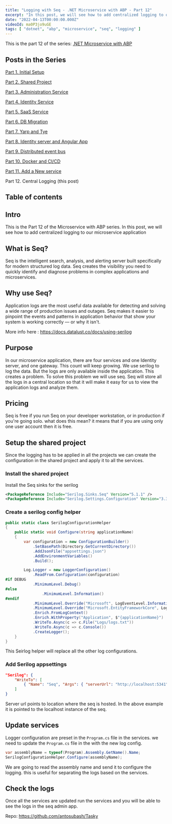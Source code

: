 ```yaml
---
title: "Logging with Seq - .NET Microservice with ABP - Part 12"
excerpt: "In this post, we will see how to add centralized logging to our microservice application"
date: "2022-04-13T00:00:00.000Z"
videoId: ma0P3jo9uGE 
tags: [ "dotnet", "abp", "microservice", "seq", "logging" ]
---
```


This is the part 12 of the series: [.NET Microservice with ABP](https://blog.antosubash.com/posts/abp-microservice-series)

## Posts in the Series

[Part 1. Initial Setup](https://blog.antosubash.com/posts/netcore-microservice-with-abp-init-part-1)

[Part 2. Shared Project](https://blog.antosubash.com/posts/netcore-microservice-with-abp-shared-project-part-2)

[Part 3. Administration Service](https://blog.antosubash.com/posts/netcore-microservice-with-abp-administration-services-part-3)

[Part 4. Identity Service](https://blog.antosubash.com/posts/netcore-microservice-with-abp-identity-services-part-4)

[Part 5. SaaS Service](https://blog.antosubash.com/posts/netcore-microservice-with-abp-saas-services-part-5)

[Part 6. DB Migration](https://blog.antosubash.com/posts/netcore-microservice-with-abp-db-migration-part-6)

[Part 7. Yarp and Tye](https://blog.antosubash.com/posts/netcore-microservice-with-abp-yarp-and-tye-part-7)

[Part 8. Identity server and Angular App](https://blog.antosubash.com/posts/netcore-microservice-with-abp-identity-server-and-angular-part-8)

[Part 9. Distributed event bus](https://blog.antosubash.com/posts/netcore-microservice-with-abp-distributed-event-bus-part-9)

[Part 10. Docker and CI/CD](https://blog.antosubash.com/posts/netcore-microservice-with-abp-docker-and-ci-cd-part-10)

[Part 11. Add a New service](https://blog.antosubash.com/posts/netcore-microservice-with-abp-add-new-service-part-11)

Part 12. Central Logging (this post)

## Table of contents

## Intro

This is the Part 12 of the Microservice with ABP series. In this post, we will see how to add centralized logging to our microservice application

## What is Seq?

Seq is the intelligent search, analysis, and alerting server built specifically for modern structured log data. Seq creates the visibility you need to quickly identify and diagnose problems in complex applications and microservices.

## Why use Seq?

Application logs are the most useful data available for detecting and solving a wide range of production issues and outages. Seq makes it easier to pinpoint the events and patterns in application behavior that show your system is working correctly — or why it isn't.

More info here : <https://docs.datalust.co/docs/using-serilog>

## Purpose

In our microservice application, there are four services and one Identity server, and one gateway. This count will keep growing. We use serilog to log the data. But the logs are only available inside the application. This creates a problem. To solve this problem we will use seq. Seq will store all the logs in a central location so that it will make it easy for us to view the application logs and analyze them.

## Pricing

Seq is free if you run Seq on your developer workstation, or in production if you're going solo. what does this mean? it means that if you are using only one user account then it is free.

## Setup the shared project

Since the logging has to be applied in all the projects we can create the configuration in the shared project and apply it to all the services.

### Install the shared project

Install the Seq sinks for the serilog

```xml
<PackageReference Include="Serilog.Sinks.Seq" Version="5.1.1" />
<PackageReference Include="Serilog.Settings.Configuration" Version="3.3.0" />
```

### Create a serilog config helper

```cs
public static class SerilogConfigurationHelper
{
    public static void Configure(string applicationName)
    {
        var configuration = new ConfigurationBuilder()
            .SetBasePath(Directory.GetCurrentDirectory())
            .AddJsonFile("appsettings.json")
            .AddEnvironmentVariables()
            .Build();

        Log.Logger = new LoggerConfiguration()
            .ReadFrom.Configuration(configuration)
#if DEBUG
            .MinimumLevel.Debug()
#else
                .MinimumLevel.Information()
#endif
            .MinimumLevel.Override("Microsoft", LogEventLevel.Information)
            .MinimumLevel.Override("Microsoft.EntityFrameworkCore", LogEventLevel.Warning)
            .Enrich.FromLogContext()
            .Enrich.WithProperty("Application", $"{applicationName}")
            .WriteTo.Async(c => c.File("Logs/logs.txt"))
            .WriteTo.Async(c => c.Console())
            .CreateLogger();
    }
}
```

This Seirlog helper will replace all the other log configurations. 

### Add Serilog appsettings

```json
"Serilog": {
    "WriteTo": [
        { "Name": "Seq", "Args": { "serverUrl": "http://localhost:5341" } }
    ]
}
```

Server url points to location where the seq is hosted. In the above example it is pointed to the localhost instance of the seq.

## Update services

Logger configuration are preset in the `Program.cs` file in the services. we need to update the `Program.cs` file in the with the new log config.

```cs
var assemblyName = typeof(Program).Assembly.GetName().Name;
SerilogConfigurationHelper.Configure(assemblyName);
```

We are going to read the assembly name and send it to configure the logging. this is useful for separating the logs based on the services.

## Check the logs

Once all the services are updated run the services and you will be able to see the logs in the seq admin app.

Repo: <https://github.com/antosubash/Tasky>
